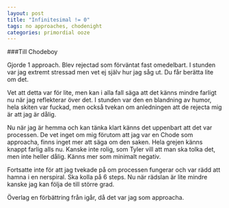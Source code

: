 ```yaml
---
layout: post
title: "Infinitesimal != 0"
tags: no approaches, chodenight
categories: primordial ooze
---
```


###Till Chodeboy

Gjorde 1 approach. Blev rejectad som förväntat fast omedelbart. I stunden var jag extremt stressad men vet ej själv hur jag såg ut. Du får berätta lite om det.

Vet att detta var för lite, men kan i alla fall säga att det känns mindre farligt nu när jag reflekterar över det. I stunden var den en blandning av humor, hela skiten var fuckad, men också tvekan om anledningen att de rejecta mig är att jag är dålig.

Nu när jag är hemma och kan tänka klart känns det uppenbart att det var processen. De vet inget om mig förutom att jag var en Chode som approacha, finns inget mer att säga om den saken. Hela grejen känns knappt farlig alls nu. Kanske inte rolig, som Tyler vill att man ska tolka det, men inte heller dålig. Känns mer som minimalt negativ.

Fortsatte inte för att jag tvekade på om processen fungerar och var rädd att hamna i en nerspiral. Ska kolla på 6 steps. Nu när rädslan är lite mindre kanske jag kan följa de till större grad.

Överlag en förbättring från igår, då det var jag som approacha.
